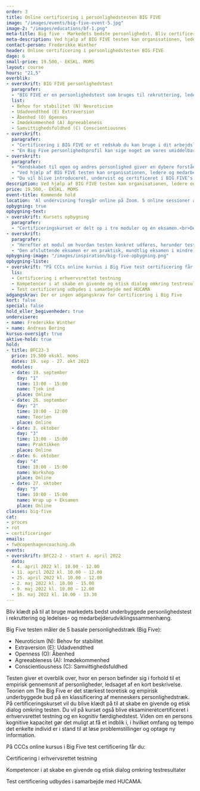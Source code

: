 ```yaml
---
order: 3
title: Online certificering i personlighedstesten BIG FIVE
image: "/images/events/big-five-event-5.jpg"
image-2: "/images/educations/bf-1.png"
meta-title: Big five - Markedets bedste personlighedst. Bliv certificeret hos CCC.
meta-description: Ved hjælp af BIG FIVE testen kan organisationen, ledere og medarbejdere få indsigt i grundlaget for udvikling, samarbejde og fremtidigt potentiale for den enkelte, for teamet og for medarbejdergruppen.
contact-person: Frederikke Winther
header: Online certificering i personlighedstesten BIG FIVE
dage: 6
small-price: 19.500,- EKSKL. MOMS
layout: course
hours: "21,5"
overblik:
- overskrift: BIG FIVE personlighedstest
  paragrafer:
  - "BIG FIVE er en personlighedstest som bruges til rekruttering, ledelses- og medarbejderudvikling, konflikthåndtering, organisationsudvikling mv. Det er en test som måler fem basale personlighedstræk:"
  list:
  - Behov for stabilitet (N) Neuroticism
  - Udadvendthed (E) Extraversion
  - Åbenhed (O) Opennes
  - Imødekommenhed (A) Agreeableness
  - Samvittighedsfuldhed (C) Conscientiousnes
- overskrift:
  paragrafer:
  - "Certificering i BIG FIVE er et redskab du kan bruge i dit arbejdsliv. Testen vil i dit professionelle virke kunne bruges i forbindelse med fx rekruttering og onboarding, talentudvikling, teamsammensætning- og udvikling, medarbejdersudvikling samt optimering af opgaveløsning og samarbejdesprocesser i organisationen. Derudover vil certificeringen give dig et indblik i dine egne personlighedstræk, fordi du selv vil blive testet i forbindelse med certificeringen. Testen giver et overblik over, hvor en person befinder sig i forhold til et empirisk gennemsnit af personligheder, ledsaget af en kort beskrivelse. Teorien om The Big Five er det stærkest teoretisk og empirisk underbyggede bud på en klassificering af menneskers personlighedstræk."
  - "En Big Five personlighedsprofil kan sige noget om vores umiddelbare tilbøjeligheder, herunder, hvilke situationer og aktiviteter, der giver os energi, og hvilke der kræver en ekstra indsats og opmærksomhed."
- overskrift:
  paragrafer:
  - "Kendskabet til egen og andres personlighed giver en dybere forståelse for, hvorfor vi handler og prioriterer som vi gør, og hvad der skal til, hvis vi skal gøre noget andet, fx skifte spor, lære nyt eller blive endnu bedre til at håndtere udvalgte opgaver."
  - "Ved hjælp af BIG FIVE testen kan organisationen, ledere og medarbejdere hurtigt få indsigt i grundlaget for udvikling, samarbejde og fremtidigt potentiale med henblik på en mere hensigtsmæssig mål- og rammesætning for den enkelte, for teamet og for medarbejdergruppen"
  - "Du vil blive introduceret, undervist og certificeret i BIG FIVE’s teoretiske grundlag, dens anvendelsesmuligheder samt hvordan du konkret bruger den i praksis. Kurset vil blandt andet give et indblik I BIG FIVE's ophav, og hvordan BIG FIVE teoretisk og empirisk er den bedst underbyggede personlighedstest på markedet."
description: Ved hjælp af BIG FIVE testen kan organisationen, ledere og medarbejdere få indsigt i grundlaget for udvikling, samarbejde og fremtidigt potentiale for den enkelte, for teamet og for medarbejdergruppen.
price: 19.500,- EKSKL. MOMS
event-title: Kommende hold
location: 'Al undervisning foregår online på Zoom. 5 online sessioner á 2-5 timers varighed.<br><br>Er du ikke bekendt med Zoom? <br><b><a href="https://zoom.us/signin">Du kan oprette en bruger og downloade appen her</a></b>.<br>Der vil altid være et link til undervisningens session på studieportalen.'
opbygning: true
opbygning-text:
- overskrift: Kursets opbygning
  paragrafer:
  - "Certificeringskurset er delt op i tre moduler og én eksamen.<br>Der er et introduktionsmodul, tre fagmoduler og et eksamensmodul. Introduktionsmodulet består af et webinar, hvor deltagerne møder underviser og hinanden online og blive informeret om kursets opbygning og forløb. Derefter følger der et fagmodul om BIG FIVE’s teoretiske fundament, som vil give en indsigt i historien og videnskabsteorien, som BIG FIVE bygger på."
- overskrift:
  paragrafer:
  - "Herefter et modul om hvordan testen konkret udføres, herunder testens formalia, hvordan man tolker testresultatet og hvordan man i tilbagemeldingssamtalen fører en etisk og konstruktiv dialog med testpersonen. Det sidste modul handler om brug af erhvervsrettet testning i arbejdslivet. Det giver en generel viden om psykometriske test, de givne retningslinjer for personlighedstestning, og hvordan man etisk anvender test i erhvervssammenhæng."
  - "Den afsluttende eksamen er en praktisk, mundtlig eksamen i mindre grupper med individuel feedback."
opbygning-image: "/images/inspiration/big-five-opbygning.png"
opbygning-liste:
- overskrift: "På CCCs online kursus i Big Five test certificering får du:"
  lis:
  - Certificering i erhvervsrettet testning
  - Kompetencer i at skabe en givende og etisk dialog omkring testresultater
  - Test certificering udbydes i samarbejde med HUCAMA
adgangskrav: Der er ingen adgangskrav for Certificering i Big Five
kort: false
special: false
hold_eller_begivenheder: true
undervisere:
- name: Frederikke Winther
- name: Andreas Bering
kursus-oversigt: true
aktive-hold: true
hold:
- title: BFC23-3
  price: 19.500 ekskl. moms
  dates: 19. sep - 27. okt 2023
  modules:
  - date: 19. september
    day: "1"
    time: 13:00 - 15:00
    name: Tjek ind
    place: Online
  - date: 26. september
    day: "2"
    time: 10:00 - 12:00
    name: Teorien
    place: Online
  - date: 3. oktober
    day: "3"
    time: 13:00 - 15:00
    name: Praktikken
    place: Online
  - date: 6. oktober
    day: "4"
    time: 10:00 - 15:00
    name: Workshop
    place: Online
  - date: 27. oktober
    day: "5"
    time: 10:00 - 15:00
    name: Wrap up + Eksamen
    place: Online
classes: big-five
cat:
- proces
- rot
- certificeringer
emails:
- fw@copenhagencoaching.dk
events:
- overskrift: BFC22-2 - start 4. april 2022
  dato:
  - 4. april 2022 kl. 10.00 - 12.00
  - 11. april 2022 kl. 10.00 - 12.00
  - 25. april 2022 kl. 10.00 - 12.00
  - 2. maj 2022 kl. 10.00 - 15.00
  - 9. maj 2022 kl. 10.00 – 12.00
  - 16. maj 2022 kl. 10.00 - 13.30
---
```


Bliv klædt på til at bruge markedets bedst underbyggede personlighedstest i rekruttering og ledelses- og medarbejderudviklingssammenhæng.

Big Five testen måler de 5 basale personlighedstræk (Big Five):

* Neuroticism (N): Behov for stabilitet
* Extraversion (E): Udadvendthed
* Openness (O): Åbenhed
* Agreeableness (A): Imødekommenhed
* Conscientiousness (C): Samvittighedsfuldhed

Testen giver et overblik over, hvor en person befinder sig i forhold til et empirisk gennemsnit af personligheder, ledsaget af en kort beskrivelse. Teorien om The Big Five er det stærkest teoretisk og empirisk underbyggede bud på en klassificering af menneskers personlighedstræk. På certificeringskurset vil du blive klædt på til at skabe en givende og etisk dialog omkring testen. Du vil på kurset også blive eksamineretcertificeret i erhvervsrettet testning og en kognitiv færdighedstest. Viden om en persons kognitive kapacitet gør det muligt at få et indblik i, i hvilket omfang og tempo det enkelte individ er i stand til at løse problemstillinger og optage ny information.


På CCCs online kursus i Big Five test certificering får du:

Certificering i erhvervsrettet testning

Kompetencer i at skabe en givende og etisk dialog omkring testresultater

Test certificering udbydes i samarbejde med HUCAMA.